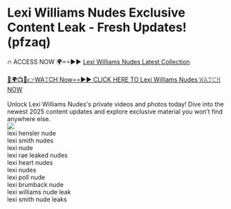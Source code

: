 # Lexi Williams Nudes Exclusive Content Leak - Fresh Updates! (pfzaq)

🔥 ACCESS NOW 🌍==►► <a href="https://tinyurl.com/2mz8nhtm" rel="nofollow">Lexi Williams Nudes Latest Collection</a>
<br><br>
[🔴🌍📺📱👉WA𝚃CH Now==►► CLICK HERE TO Lexi Williams Nudes 𝚆𝙰𝚃𝙲𝙷 NOW](https://tinyurl.com/2mz8nhtm)
<br><br>
Unlock Lexi Williams Nudes's private videos and photos today! Dive into the newest 2025 content updates and explore exclusive material you won’t find anywhere else.
<br>
<a href="https://tinyurl.com/2mz8nhtm" rel="nofollow" data-target="animated-image.originalLink"><img src="https://camo.githubusercontent.com/8a4f000d20f83aca3bf7ec5f350d767afa0574a8a352519fd8cfa583a6f93a33/68747470733a2f2f692e696d6775722e636f6d2f644a486b345a712e676966" data-canonical-src="https://i.imgur.com/dJHk4Zq.gif" style="max-width: 100%; display: inline-block;" data-target="animated-image.originalImage"></a>
<br>
lexi hensler nude<br>
lexi smith nudes<br>
lexi nude<br>
lexi rae leaked nudes<br>
lexi heart nudes<br>
lexi nudes<br>
lexi poll nude<br>
lexi brumback nude<br>
lexi williams nude leak<br>
lexi smith nude leaks